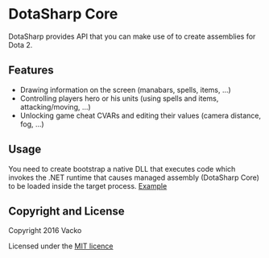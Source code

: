 # DotaSharp Core

DotaSharp provides API that you can make use of to create assemblies for Dota 2.

## Features
- Drawing information on the screen (manabars, spells, items, ...)
- Controlling players hero or his units (using spells and items, attacking/moving, ...)
- Unlocking game cheat CVARs and editing their values (camera distance, fog, ...)

## Usage

You need to create bootstrap a native DLL that executes code which invokes the .NET runtime that causes 
managed assembly (DotaSharp Core) to be loaded inside the target process. [Example](https://github.com/Vacko/Managed-code-injection/tree/master/Bootstrap)

## Copyright and License

Copyright 2016 Vacko

Licensed under the [MIT licence](LICENSE)
